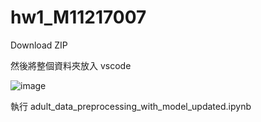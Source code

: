 # hw1_M11217007
Download ZIP

然後將整個資料夾放入 vscode

![image](https://github.com/m11217017/hw1_M11217007/assets/148415253/5ad5ff29-f9ff-4255-b457-e8ad7a56ef08)

執行 adult_data_preprocessing_with_model_updated.ipynb
